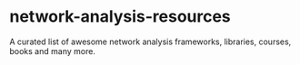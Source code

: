 # network-analysis-resources
A curated list of awesome network analysis frameworks, libraries, courses, books and many more. 
